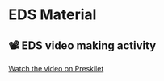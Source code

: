 # EDS Material

## 📽️ EDS video making activity

[Watch the video on Preskilet](https://preskilet.com/67fccffe65d3e6001c1c3815)

